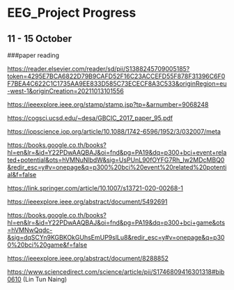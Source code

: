 # EEG_Project Progress

## 11 - 15 October


###paper reading

https://reader.elsevier.com/reader/sd/pii/S1388245709005185?token=4295E7BCA6822D79B9CAFD52F16C23ACCEFD55F878F31396C6F0F7BEA4C622C1C1735AA9EE833D585C73ECECF8A3C533&originRegion=eu-west-1&originCreation=20211013101556


https://ieeexplore.ieee.org/stamp/stamp.jsp?tp=&arnumber=9068248

https://cogsci.ucsd.edu/~desa/GBCIC_2017_paper_95.pdf

https://iopscience.iop.org/article/10.1088/1742-6596/1952/3/032007/meta

https://books.google.co.th/books?hl=en&lr=&id=Y22PDwAAQBAJ&oi=fnd&pg=PA19&dq=p300+bci+event+related+potential&ots=hVMNuNlbdW&sig=UsPUnL90fOYFG7Rh_Iw2MDcMBQ0&redir_esc=y#v=onepage&q=p300%20bci%20event%20related%20potential&f=false

https://link.springer.com/article/10.1007/s13721-020-00268-1

https://ieeexplore.ieee.org/abstract/document/5492691

https://books.google.co.th/books?hl=en&lr=&id=Y22PDwAAQBAJ&oi=fnd&pg=PA19&dq=p300+bci+game&ots=hVMNwQqdc-&sig=dqSCYn9KGBKOkGUhsEmUP9slLu8&redir_esc=y#v=onepage&q=p300%20bci%20game&f=false

https://ieeexplore.ieee.org/abstract/document/8288852

https://www.sciencedirect.com/science/article/pii/S1746809416301318#bib0610 (Lin Tun Naing)
